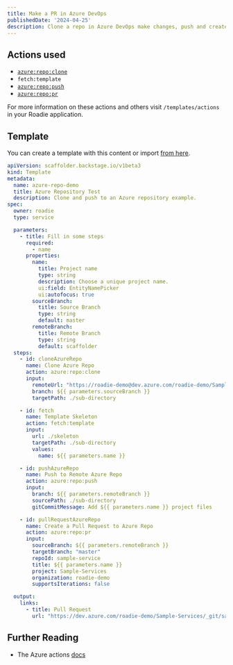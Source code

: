 ```yaml
---
title: Make a PR in Azure DevOps 
publishedDate: '2024-04-25'
description: Clone a repo in Azure DevOps make changes, push and create a PR.
---
```


## Actions used

- [`azure:repo:clone`](https://github.com/Parfuemerie-Douglas/scaffolder-backend-module-azure-repositories)
- `fetch:template`
- [`azure:repo:push`](https://github.com/Parfuemerie-Douglas/scaffolder-backend-module-azure-repositories)
- [`azure:repo:pr`](https://github.com/Parfuemerie-Douglas/scaffolder-backend-module-azure-repositories)

For more information on these actions and others visit `/templates/actions` in your Roadie application.

## Template

You can create a template with this content or import [from here](https://github.com/roadie-demo/scaffolder-examples/blob/main/azure-actions/template.yaml). 

```yaml
apiVersion: scaffolder.backstage.io/v1beta3
kind: Template
metadata:
  name: azure-repo-demo
  title: Azure Repository Test
  description: Clone and push to an Azure repository example.
spec:
  owner: roadie
  type: service

  parameters:
    - title: Fill in some steps
      required:
        - name
      properties:
        name:
          title: Project name
          type: string
          description: Choose a unique project name.
          ui:field: EntityNamePicker
          ui:autofocus: true
        sourceBranch:
          title: Source Branch
          type: string
          default: master
        remoteBranch:
          title: Remote Branch
          type: string
          default: scaffolder
  steps:
    - id: cloneAzureRepo
      name: Clone Azure Repo
      action: azure:repo:clone
      input:
        remoteUrl: "https://roadie-demo@dev.azure.com/roadie-demo/Sample-Services/_git/sample-service"
        branch: ${{ parameters.sourceBranch }}
        targetPath: ./sub-directory

    - id: fetch
      name: Template Skeleton
      action: fetch:template
      input:
        url: ./skeleton
        targetPath: ./sub-directory
        values:
          name: ${{ parameters.name }}

    - id: pushAzureRepo
      name: Push to Remote Azure Repo
      action: azure:repo:push
      input:
        branch: ${{ parameters.remoteBranch }}
        sourcePath: ./sub-directory
        gitCommitMessage: Add ${{ parameters.name }} project files

    - id: pullRequestAzureRepo
      name: Create a Pull Request to Azure Repo
      action: azure:repo:pr
      input:
        sourceBranch: ${{ parameters.remoteBranch }}
        targetBranch: "master"
        repoId: sample-service
        title: ${{ parameters.name }}
        project: Sample-Services
        organization: roadie-demo
        supportsIterations: false

  output:
    links:
      - title: Pull Request
        url: "https://dev.azure.com/roadie-demo/Sample-Services/_git/sample-service/pullrequest/${{ outputs.pullRequestAzureRepo.pullRequestId}}"
```

## Further Reading
* The Azure actions [docs](https://github.com/Parfuemerie-Douglas/scaffolder-backend-module-azure-repositories)